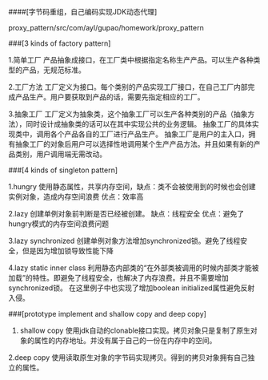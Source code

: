 
####[字节码重组，自己编码实现JDK动态代理]

proxy_pattern/src/com/ayl/gupao/homework/proxy_pattern

###[3 kinds of factory pattern]

1.简单工厂
产品抽象成接口，在工厂类中根据指定名称生产产品。可以生产各种类型的产品，无规范标准。

2.工厂方法
工厂定义为接口。每个类别的产品实现工厂接口，在自己工厂内部完成产品生产。用户要获取到产品的话，需要先指定相应的工厂。

3.抽象工厂
工厂定义为抽象类，这个抽象工厂可以生产各种类别的产品（抽象方法），同时设计成抽象类的话可以在其中实现公共的业务逻辑。
抽象工厂的具体实现类中，调用各个产品各自的工厂进行产品生产。
抽象工厂是用户的主入口，拥有抽象工厂的对象后用户可以选择性地调用某个生产产品方法。并且如果有新的产品类别，用户调用端无需改动。

###[4 kinds of singleton pattern]

1.hungry
使用静态属性，共享内存空间，缺点：类不会被使用到的时候也会创建实例对象，造成内存空间浪费  优点：效率高

2.lazy
创建单例对象前判断是否已经被创建。 缺点：线程安全  优点：避免了hungry模式的内存空间浪费问题

3.lazy synchronized
创建单例对象方法增加synchronized锁。避免了线程安全，但是因为增加锁导致性能下降

4.lazy static inner class
利用静态内部类的“在外部类被调用的时候内部类才能被加载”的特性。即避免了线程安全，也解决了内存浪费。并且不需要增加synchronized锁。
在这里例子中也实现了增加boolean initialized属性避免反射入侵。


###[prototype implement and shallow copy and deep copy]
1. shallow copy
使用jdk自动的clonable接口实现。拷贝对象只是复制了原生对象的属性的内存地址。并没有属于自己的一份在内存中的空间。

2.deep copy
使用读取原生对象的字节码实现拷贝。得到的拷贝对象拥有自己独立的属性。




